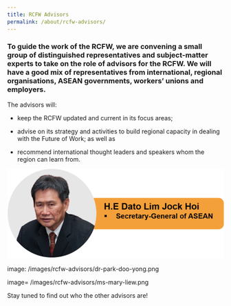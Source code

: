 ```yaml
---
title: RCFW Advisors
permalink: /about/rcfw-advisors/
---
```

### To guide the work of the RCFW, we are convening a small group of distinguished representatives and subject-matter experts to take on the role of advisors for the RCFW. We will have a good mix of representatives from international, regional organisations, ASEAN governments, workers’ unions and employers.

The advisors will:

- keep the RCFW updated and current in its focus areas;

- advise on its strategy and activities to build regional capacity in dealing with the Future of Work; as well as

- recommend international thought leaders and speakers whom the region can learn from.

<a href="https://asean.org/asean/asean-secretariat/secretary-general-of-asean/"><img src="\images\rcfw-advisors\dato-lim-jock-hoi.png"></a>  

image: /images/rcfw-advisors/dr-park-doo-yong.png

image= /images/rcfw-advisors/ms-mary-liew.png  

Stay tuned to find out who the other advisors are!

